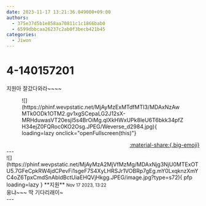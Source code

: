 ```yaml
---
date: 2023-11-17 13:21:36.049000+09:00
authors:
  - 375e37d5b1e858aa70811c1c1866bab0
  - 6599dbbcaa26237c2ab0f3becb421b45
categories:
  - Jiwon
---
```


# 4-140157201

<div class="post-container" markdown="1">
<div class="content-container md-sidebar__scrollwrap" markdown="1">

지원아 잘갔다와라~~~~
<figure markdown="1">
![](https://phinf.wevpstatic.net/MjAyMzExMTdfMTI3/MDAxNzAwMTk0ODk1OTM2.gv1xgSCepaLG2J12sX-MRHduwasVT20esjI5s4BrOiMg.qIXkHWxUPk8leU6T6bkk34pfZH34ejZ0FQRoc0KO2Osg.JPEG/Weverse_d2984.jpg){ loading=lazy onclick="openFullscreen(this)"}
</figure>


</div>
</div>

<div style="text-align: right;" markdown="1">
<a href="https://weverse.io/fromis9/fanpost/4-140157201" style="text-align: right;">:material-share:{.big-emoji}</a>
</div>
---

<div class="comments-container md-sidebar__scrollwrap" markdown="1">
<div class="comment" markdown="1">
<div class='id-container' markdown="1">
![](https://phinf.wevpstatic.net/MjAyMzA2MjVfMzMg/MDAxNjg3NjU0MTExOTU5.7GFeCpkRW4jdCPevFi1sgeF7S4XyLHRSJr1VOBRp7gEg.mY0LxqknzXmYC4oZ6TpxCmdSnAbldBctUiaEHQVjHkgg.JPEG/image.jpg?type=s72){ pfp loading=lazy }
**<span class="artist">지원</span>** <small>Nov 17 2023, 13:22</small><br>
</div>
<div class='comment-body' markdown="1">
웅냐~~~ 딱 기다리래이~
</div>
</div>
</div>
---
